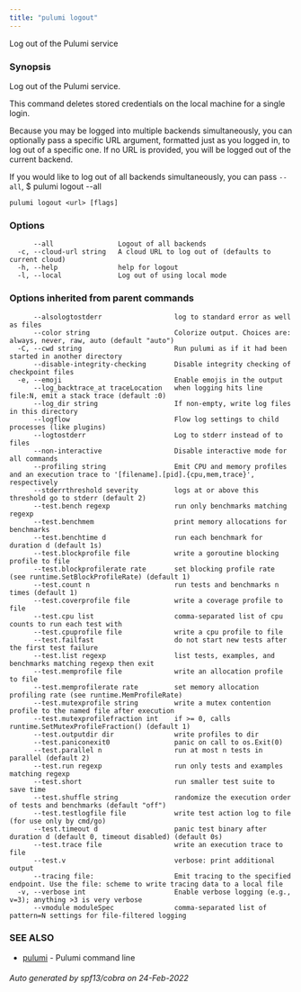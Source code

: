 ```yaml
---
title: "pulumi logout"
---
```




Log out of the Pulumi service

### Synopsis

Log out of the Pulumi service.

This command deletes stored credentials on the local machine for a single login.

Because you may be logged into multiple backends simultaneously, you can optionally pass
a specific URL argument, formatted just as you logged in, to log out of a specific one.
If no URL is provided, you will be logged out of the current backend.

If you would like to log out of all backends simultaneously, you can pass `--all`,
    $ pulumi logout --all

```
pulumi logout <url> [flags]
```

### Options

```
      --all                Logout of all backends
  -c, --cloud-url string   A cloud URL to log out of (defaults to current cloud)
  -h, --help               help for logout
  -l, --local              Log out of using local mode
```

### Options inherited from parent commands

```
      --alsologtostderr                  log to standard error as well as files
      --color string                     Colorize output. Choices are: always, never, raw, auto (default "auto")
  -C, --cwd string                       Run pulumi as if it had been started in another directory
      --disable-integrity-checking       Disable integrity checking of checkpoint files
  -e, --emoji                            Enable emojis in the output
      --log_backtrace_at traceLocation   when logging hits line file:N, emit a stack trace (default :0)
      --log_dir string                   If non-empty, write log files in this directory
      --logflow                          Flow log settings to child processes (like plugins)
      --logtostderr                      Log to stderr instead of to files
      --non-interactive                  Disable interactive mode for all commands
      --profiling string                 Emit CPU and memory profiles and an execution trace to '[filename].[pid].{cpu,mem,trace}', respectively
      --stderrthreshold severity         logs at or above this threshold go to stderr (default 2)
      --test.bench regexp                run only benchmarks matching regexp
      --test.benchmem                    print memory allocations for benchmarks
      --test.benchtime d                 run each benchmark for duration d (default 1s)
      --test.blockprofile file           write a goroutine blocking profile to file
      --test.blockprofilerate rate       set blocking profile rate (see runtime.SetBlockProfileRate) (default 1)
      --test.count n                     run tests and benchmarks n times (default 1)
      --test.coverprofile file           write a coverage profile to file
      --test.cpu list                    comma-separated list of cpu counts to run each test with
      --test.cpuprofile file             write a cpu profile to file
      --test.failfast                    do not start new tests after the first test failure
      --test.list regexp                 list tests, examples, and benchmarks matching regexp then exit
      --test.memprofile file             write an allocation profile to file
      --test.memprofilerate rate         set memory allocation profiling rate (see runtime.MemProfileRate)
      --test.mutexprofile string         write a mutex contention profile to the named file after execution
      --test.mutexprofilefraction int    if >= 0, calls runtime.SetMutexProfileFraction() (default 1)
      --test.outputdir dir               write profiles to dir
      --test.paniconexit0                panic on call to os.Exit(0)
      --test.parallel n                  run at most n tests in parallel (default 2)
      --test.run regexp                  run only tests and examples matching regexp
      --test.short                       run smaller test suite to save time
      --test.shuffle string              randomize the execution order of tests and benchmarks (default "off")
      --test.testlogfile file            write test action log to file (for use only by cmd/go)
      --test.timeout d                   panic test binary after duration d (default 0, timeout disabled) (default 0s)
      --test.trace file                  write an execution trace to file
      --test.v                           verbose: print additional output
      --tracing file:                    Emit tracing to the specified endpoint. Use the file: scheme to write tracing data to a local file
  -v, --verbose int                      Enable verbose logging (e.g., v=3); anything >3 is very verbose
      --vmodule moduleSpec               comma-separated list of pattern=N settings for file-filtered logging
```

### SEE ALSO

* [pulumi](/docs/reference/cli/pulumi/)	 - Pulumi command line

###### Auto generated by spf13/cobra on 24-Feb-2022
